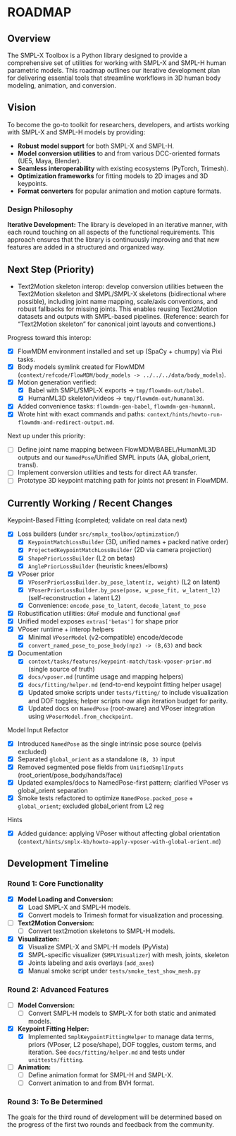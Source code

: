 # ROADMAP

## Overview

The SMPL-X Toolbox is a Python library designed to provide a comprehensive set of utilities for working with SMPL-X and SMPL-H human parametric models. This roadmap outlines our iterative development plan for delivering essential tools that streamline workflows in 3D human body modeling, animation, and conversion.

## Vision

To become the go-to toolkit for researchers, developers, and artists working with SMPL-X and SMPL-H models by providing:

- **Robust model support** for both SMPL-X and SMPL-H.
- **Model conversion utilities** to and from various DCC-oriented formats (UE5, Maya, Blender).
- **Seamless interoperability** with existing ecosystems (PyTorch, Trimesh).
- **Optimization frameworks** for fitting models to 2D images and 3D keypoints.
- **Format converters** for popular animation and motion capture formats.

### Design Philosophy

**Iterative Development:** The library is developed in an iterative manner, with each round touching on all aspects of the functional requirements. This approach ensures that the library is continuously improving and that new features are added in a structured and organized way.

## Next Step (Priority)

- Text2Motion skeleton interop: develop conversion utilities between the
  Text2Motion skeleton and SMPL/SMPL-X skeletons (bidirectional where
  possible), including joint name mapping, scale/axis conventions, and
  robust fallbacks for missing joints. This enables reusing Text2Motion
  datasets and outputs with SMPL-based pipelines. (Reference: search for
  “Text2Motion skeleton” for canonical joint layouts and conventions.)

Progress toward this interop:
- [x] FlowMDM environment installed and set up (SpaCy + chumpy) via Pixi tasks.
- [x] Body models symlink created for FlowMDM
      (`context/refcode/FlowMDM/body_models -> ../../../data/body_models`).
- [x] Motion generation verified:
  - [x] Babel with SMPL/SMPL‑X exports → `tmp/flowmdm-out/babel`.
  - [x] HumanML3D skeleton/videos → `tmp/flowmdm-out/humanml3d`.
- [x] Added convenience tasks: `flowmdm-gen-babel`, `flowmdm-gen-humanml`.
- [x] Wrote hint with exact commands and paths:
      `context/hints/howto-run-flowmdm-and-redirect-output.md`.

Next up under this priority:
- [ ] Define joint name mapping between FlowMDM/BABEL/HumanML3D outputs and
      our `NamedPose`/Unified SMPL inputs (AA, global_orient, transl).
- [ ] Implement conversion utilities and tests for direct AA transfer.
- [ ] Prototype 3D keypoint matching path for joints not present in FlowMDM.

## Currently Working / Recent Changes

Keypoint-Based Fitting (completed; validate on real data next)
- [x] Loss builders (under `src/smplx_toolbox/optimization/`)
  - [x] `KeypointMatchLossBuilder` (3D, unified names + packed native order)
  - [x] `ProjectedKeypointMatchLossBuilder` (2D via camera projection)
  - [x] `ShapePriorLossBuilder` (L2 on betas)
  - [x] `AnglePriorLossBuilder` (heuristic knees/elbows)
- [x] VPoser prior
  - [x] `VPoserPriorLossBuilder.by_pose_latent(z, weight)` (L2 on latent)
  - [x] `VPoserPriorLossBuilder.by_pose(pose, w_pose_fit, w_latent_l2)` (self‑reconstruction + latent L2)
  - [x] Convenience: `encode_pose_to_latent`, `decode_latent_to_pose`
- [x] Robustification utilities: `GMoF` module and functional `gmof`
- [x] Unified model exposes `extras['betas']` for shape prior
- [x] VPoser runtime + interop helpers
  - [x] Minimal `VPoserModel` (v2‑compatible) encode/decode
  - [x] `convert_named_pose_to_pose_body(npz) -> (B,63)` and back
- [x] Documentation
  - [x] `context/tasks/features/keypoint-match/task-vposer-prior.md` (single source of truth)
  - [x] `docs/vposer.md` (runtime usage and mapping helpers)
  - [x] `docs/fitting/helper.md` (end-to-end keypoint fitting helper usage)
  - [x] Updated smoke scripts under `tests/fitting/` to include visualization and
        DOF toggles; helper scripts now align iteration budget for parity.
  - [x] Updated docs on `NamedPose` (root-aware) and VPoser integration using
        `VPoserModel.from_checkpoint`.

Model Input Refactor
- [x] Introduced `NamedPose` as the single intrinsic pose source (pelvis excluded)
- [x] Separated `global_orient` as a standalone `(B, 3)` input
- [x] Removed segmented pose fields from `UnifiedSmplInputs` (root_orient/pose_body/hands/face)
- [x] Updated examples/docs to NamedPose-first pattern; clarified VPoser vs global_orient separation
- [x] Smoke tests refactored to optimize `NamedPose.packed_pose` + `global_orient`; excluded global_orient from L2 reg

Hints
- [x] Added guidance: applying VPoser without affecting global orientation
      (`context/hints/smplx-kb/howto-apply-vposer-with-global-orient.md`)

## Development Timeline

### Round 1: Core Functionality

- [x] **Model Loading and Conversion:**
  - [x] Load SMPL-X and SMPL-H models.
  - [x] Convert models to Trimesh format for visualization and processing.
- [ ] **Text2Motion Conversion:**
  - [ ] Convert text2motion skeletons to SMPL-H models.
- [x] **Visualization:**
  - [x] Visualize SMPL-X and SMPL-H models (PyVista)
  - [x] SMPL-specific visualizer (`SMPLVisualizer`) with mesh, joints, skeleton
  - [x] Joints labeling and axis overlays (`add_axes`)
  - [x] Manual smoke script under `tests/smoke_test_show_mesh.py`

### Round 2: Advanced Features

- [ ] **Model Conversion:**
  - [ ] Convert SMPL-H models to SMPL-X for both static and animated models.
- [x] **Keypoint Fitting Helper:**
  - [x] Implemented `SmplKeypointFittingHelper` to manage data terms, priors
        (VPoser, L2 pose/shape), DOF toggles, custom terms, and iteration.
        See `docs/fitting/helper.md` and tests under `unittests/fitting`.
- [ ] **Animation:**
  - [ ] Define animation format for SMPL-H and SMPL-X.
  - [ ] Convert animation to and from BVH format.

### Round 3: To Be Determined

The goals for the third round of development will be determined based on the progress of the first two rounds and feedback from the community.
